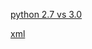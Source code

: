 [python 2.7 vs 3.0](http://chenqx.github.io/2014/11/10/Key-differences-between-Python-2-7-x-and-Python-3-x/)

[xml](http://www.w3school.com.cn/xml/index.asp)

